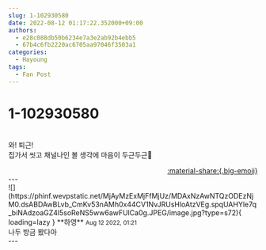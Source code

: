 ```yaml
---
slug: 1-102930580
date: 2022-08-12 01:17:22.352000+09:00
authors:
  - e28c088db50b6234e7a3e2ab92b4ebb5
  - 67b4c6fb2220ac6705aa97046f3503a1
categories:
  - Hayoung
tags:
  - Fan Post
---
```


# 1-102930580

<div class="post-container" markdown="1">
<div class="content-container md-sidebar__scrollwrap" markdown="1">

<br>와! 퇴근!<br>집가서 씻고 채널나인 볼 생각에 마음이 두근두근🫠

</div>
</div>

<div style="text-align: right;" markdown="1">
<a href="https://weverse.io/fromis9/fanpost/1-102930580" style="text-align: right;">:material-share:{.big-emoji}</a>
</div>
---

<div class="comments-container md-sidebar__scrollwrap" markdown="1">
<div class="comment" markdown="1">
<div class='id-container' markdown="1">
![](https://phinf.wevpstatic.net/MjAyMzExMjFfMjUz/MDAxNzAwNTQzODEzNjM0.dsABDAwBLvb_CmKv53nAMh0x44CV1NvJRUsHloAtzVEg.spqUAHYle7q_biNAdzoaGZ4l5soReNS5ww6awFUlCa0g.JPEG/image.jpg?type=s72){ loading=lazy }
**<span class="artist">하영</span>** <small>Aug 12 2022, 01:21</small><br>
</div>
<div class='comment-body' markdown="1">
나두 방금 봤다아
</div>
</div>
</div>
---
